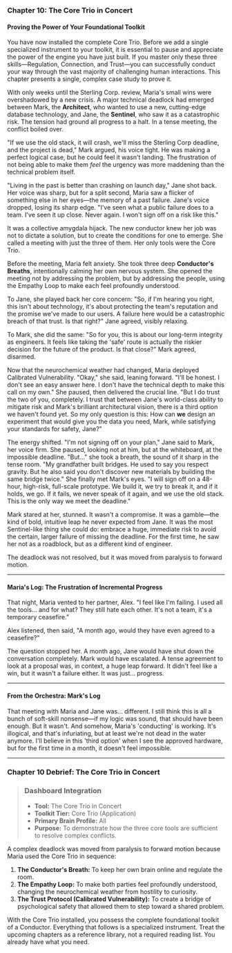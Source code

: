 ### **Chapter 10: The Core Trio in Concert**
#### Proving the Power of Your Foundational Toolkit

You have now installed the complete Core Trio. Before we add a single specialized instrument to your toolkit, it is essential to pause and appreciate the power of the engine you have just built. If you master only these three skills—Regulation, Connection, and Trust—you can successfully conduct your way through the vast majority of challenging human interactions. This chapter presents a single, complex case study to prove it.

With only weeks until the Sterling Corp. review, Maria's small wins were overshadowed by a new crisis. A major technical deadlock had emerged between Mark, the **Architect**, who wanted to use a new, cutting-edge database technology, and Jane, the **Sentinel**, who saw it as a catastrophic risk. The tension had ground all progress to a halt. In a tense meeting, the conflict boiled over.

"If we use the old stack, it will crash, we'll miss the Sterling Corp deadline, and the project is dead," Mark argued, his voice tight. He was making a perfect logical case, but he could feel it wasn't landing. The frustration of not being able to make them *feel* the urgency was more maddening than the technical problem itself.

"Living in the past is better than crashing on launch day," Jane shot back. Her voice was sharp, but for a split second, Maria saw a flicker of something else in her eyes—the memory of a past failure. Jane's voice dropped, losing its sharp edge. "I've seen what a public failure does to a team. I've seen it up close. Never again. I won't sign off on a risk like this."

It was a collective amygdala hijack. The new conductor knew her job was not to dictate a solution, but to create the conditions for one to emerge. She called a meeting with just the three of them. Her only tools were the Core Trio.

Before the meeting, Maria felt anxiety. She took three deep **Conductor's Breaths**, intentionally calming her own nervous system. She opened the meeting not by addressing the problem, but by addressing the people, using the Empathy Loop to make each feel profoundly understood.

To Jane, she played back her core concern: "So, if I'm hearing you right, this isn't about technology, it's about protecting the team's reputation and the promise we've made to our users. A failure here would be a catastrophic breach of that trust. Is that right?" Jane agreed, visibly relaxing.

To Mark, she did the same: "So for you, this is about our long-term integrity as engineers. It feels like taking the 'safe' route is actually the riskier decision for the future of the product. Is that close?" Mark agreed, disarmed.

Now that the neurochemical weather had changed, Maria deployed Calibrated Vulnerability. "Okay," she said, leaning forward. "I'll be honest. I don't see an easy answer here. I don't have the technical depth to make this call on my own." She paused, then delivered the crucial line. "But I do trust the two of you, completely. I trust that between Jane's world-class ability to mitigate risk and Mark's brilliant architectural vision, there is a third option we haven't found yet. So my only question is this: How can **we** design an experiment that would give you the data you need, Mark, while satisfying your standards for safety, Jane?"

The energy shifted. "I'm not signing off on your plan," Jane said to Mark, her voice firm. She paused, looking not at him, but at the whiteboard, at the impossible deadline. "But..." she took a breath, the sound of it sharp in the tense room. "My grandfather built bridges. He used to say you respect gravity. But he also said you don't discover new materials by building the same bridge twice." She finally met Mark's eyes. "I will sign off on a 48-hour, high-risk, full-scale prototype. We build it, we try to break it, and if it holds, we go. If it fails, we never speak of it again, and we use the old stack. This is the only way we meet the deadline."

Mark stared at her, stunned. It wasn't a compromise. It was a gamble—the kind of bold, intuitive leap he never expected from Jane. It was the most Sentinel-like thing she could do: embrace a huge, immediate risk to avoid the certain, larger failure of missing the deadline. For the first time, he saw her not as a roadblock, but as a different kind of engineer.

The deadlock was not resolved, but it was moved from paralysis to forward motion.

---
#### **Maria's Log: The Frustration of Incremental Progress**
That night, Maria vented to her partner, Alex. "I feel like I'm failing. I used all the tools... and for what? They still hate each other. It's not a team, it's a temporary ceasefire."

Alex listened, then said, "A month ago, would they have even agreed to a ceasefire?"

The question stopped her. A month ago, Jane would have shut down the conversation completely. Mark would have escalated. A tense agreement to look at a proposal was, in context, a huge leap forward. It didn't feel like a win, but it wasn't a failure either. It was just... progress.

---
#### **From the Orchestra: Mark's Log**
That meeting with Maria and Jane was... different. I still think this is all a bunch of soft-skill nonsense—if my logic was sound, that should have been enough. But it wasn't. And somehow, Maria's 'conducting' is working. It's illogical, and that's infuriating, but at least we're not dead in the water anymore. I'll believe in this 'third option' when I see the approved hardware, but for the first time in a month, it doesn't feel impossible.

---
### **Chapter 10 Debrief: The Core Trio in Concert**

> ### **Dashboard Integration**
>
> *   **Tool:** The Core Trio in Concert
> *   **Toolkit Tier:** Core Trio (Application)
> *   **Primary Brain Profile:** All
> *   **Purpose:** To demonstrate how the three core tools are sufficient to resolve complex conflicts.

A complex deadlock was moved from paralysis to forward motion because Maria used the Core Trio in sequence:
1.  **The Conductor's Breath:** To keep her own brain online and regulate the room.
2.  **The Empathy Loop:** To make both parties feel profoundly understood, changing the neurochemical weather from hostility to curiosity.
3.  **The Trust Protocol (Calibrated Vulnerability):** To create a bridge of psychological safety that allowed them to step toward a shared problem.

With the Core Trio installed, you possess the complete foundational toolkit of a Conductor. Everything that follows is a specialized instrument. Treat the upcoming chapters as a reference library, not a required reading list. You already have what you need.
      